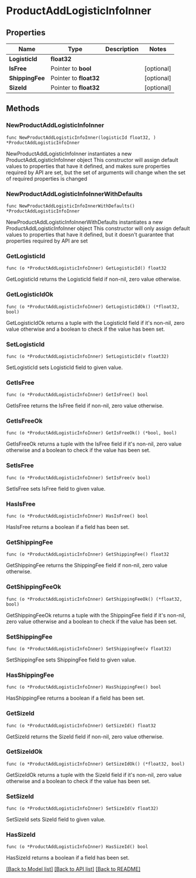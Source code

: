 # ProductAddLogisticInfoInner

## Properties

Name | Type | Description | Notes
------------ | ------------- | ------------- | -------------
**LogisticId** | **float32** |  | 
**IsFree** | Pointer to **bool** |  | [optional] 
**ShippingFee** | Pointer to **float32** |  | [optional] 
**SizeId** | Pointer to **float32** |  | [optional] 

## Methods

### NewProductAddLogisticInfoInner

`func NewProductAddLogisticInfoInner(logisticId float32, ) *ProductAddLogisticInfoInner`

NewProductAddLogisticInfoInner instantiates a new ProductAddLogisticInfoInner object
This constructor will assign default values to properties that have it defined,
and makes sure properties required by API are set, but the set of arguments
will change when the set of required properties is changed

### NewProductAddLogisticInfoInnerWithDefaults

`func NewProductAddLogisticInfoInnerWithDefaults() *ProductAddLogisticInfoInner`

NewProductAddLogisticInfoInnerWithDefaults instantiates a new ProductAddLogisticInfoInner object
This constructor will only assign default values to properties that have it defined,
but it doesn't guarantee that properties required by API are set

### GetLogisticId

`func (o *ProductAddLogisticInfoInner) GetLogisticId() float32`

GetLogisticId returns the LogisticId field if non-nil, zero value otherwise.

### GetLogisticIdOk

`func (o *ProductAddLogisticInfoInner) GetLogisticIdOk() (*float32, bool)`

GetLogisticIdOk returns a tuple with the LogisticId field if it's non-nil, zero value otherwise
and a boolean to check if the value has been set.

### SetLogisticId

`func (o *ProductAddLogisticInfoInner) SetLogisticId(v float32)`

SetLogisticId sets LogisticId field to given value.


### GetIsFree

`func (o *ProductAddLogisticInfoInner) GetIsFree() bool`

GetIsFree returns the IsFree field if non-nil, zero value otherwise.

### GetIsFreeOk

`func (o *ProductAddLogisticInfoInner) GetIsFreeOk() (*bool, bool)`

GetIsFreeOk returns a tuple with the IsFree field if it's non-nil, zero value otherwise
and a boolean to check if the value has been set.

### SetIsFree

`func (o *ProductAddLogisticInfoInner) SetIsFree(v bool)`

SetIsFree sets IsFree field to given value.

### HasIsFree

`func (o *ProductAddLogisticInfoInner) HasIsFree() bool`

HasIsFree returns a boolean if a field has been set.

### GetShippingFee

`func (o *ProductAddLogisticInfoInner) GetShippingFee() float32`

GetShippingFee returns the ShippingFee field if non-nil, zero value otherwise.

### GetShippingFeeOk

`func (o *ProductAddLogisticInfoInner) GetShippingFeeOk() (*float32, bool)`

GetShippingFeeOk returns a tuple with the ShippingFee field if it's non-nil, zero value otherwise
and a boolean to check if the value has been set.

### SetShippingFee

`func (o *ProductAddLogisticInfoInner) SetShippingFee(v float32)`

SetShippingFee sets ShippingFee field to given value.

### HasShippingFee

`func (o *ProductAddLogisticInfoInner) HasShippingFee() bool`

HasShippingFee returns a boolean if a field has been set.

### GetSizeId

`func (o *ProductAddLogisticInfoInner) GetSizeId() float32`

GetSizeId returns the SizeId field if non-nil, zero value otherwise.

### GetSizeIdOk

`func (o *ProductAddLogisticInfoInner) GetSizeIdOk() (*float32, bool)`

GetSizeIdOk returns a tuple with the SizeId field if it's non-nil, zero value otherwise
and a boolean to check if the value has been set.

### SetSizeId

`func (o *ProductAddLogisticInfoInner) SetSizeId(v float32)`

SetSizeId sets SizeId field to given value.

### HasSizeId

`func (o *ProductAddLogisticInfoInner) HasSizeId() bool`

HasSizeId returns a boolean if a field has been set.


[[Back to Model list]](../README.md#documentation-for-models) [[Back to API list]](../README.md#documentation-for-api-endpoints) [[Back to README]](../README.md)


